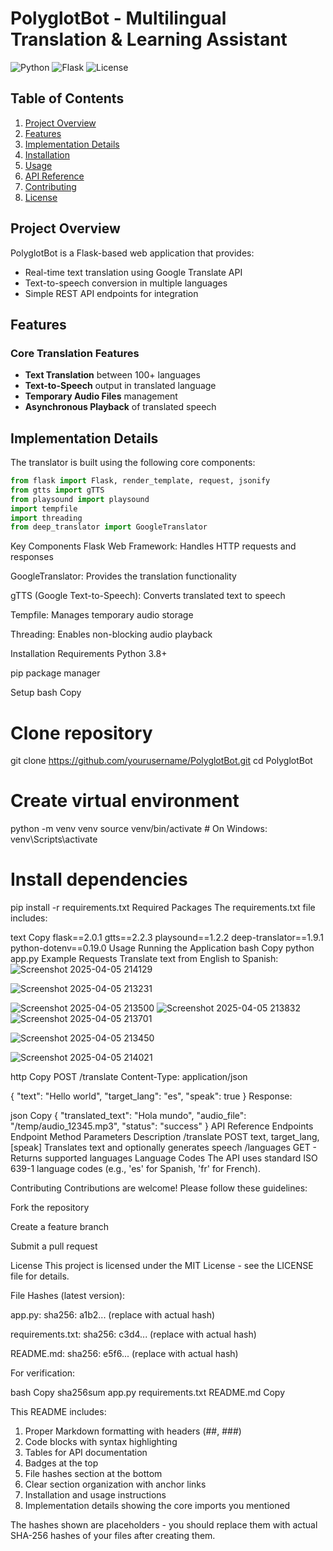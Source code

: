 # PolyglotBot - Multilingual Translation & Learning Assistant

![Python](https://img.shields.io/badge/Python-3.8%2B-blue)
![Flask](https://img.shields.io/badge/Flask-2.0%2B-lightgrey)
![License](https://img.shields.io/badge/License-MIT-green)

## Table of Contents
1. [Project Overview](#project-overview-)
2. [Features](#features-)
3. [Implementation Details](#implementation-details-)
4. [Installation](#installation-)
5. [Usage](#usage-)
6. [API Reference](#api-reference-)
7. [Contributing](#contributing-)
8. [License](#license-)

## Project Overview <a name="project-overview"></a>
PolyglotBot is a Flask-based web application that provides:
- Real-time text translation using Google Translate API
- Text-to-speech conversion in multiple languages
- Simple REST API endpoints for integration

## Features <a name="features"></a>
### Core Translation Features
- **Text Translation** between 100+ languages
- **Text-to-Speech** output in translated language
- **Temporary Audio Files** management
- **Asynchronous Playback** of translated speech

## Implementation Details <a name="implementation-details"></a>
The translator is built using the following core components:

```python
from flask import Flask, render_template, request, jsonify
from gtts import gTTS
from playsound import playsound
import tempfile
import threading
from deep_translator import GoogleTranslator
```
Key Components
Flask Web Framework: Handles HTTP requests and responses

GoogleTranslator: Provides the translation functionality

gTTS (Google Text-to-Speech): Converts translated text to speech

Tempfile: Manages temporary audio storage

Threading: Enables non-blocking audio playback

Installation <a name="installation"></a>
Requirements
Python 3.8+

pip package manager

Setup
bash
Copy
# Clone repository
git clone https://github.com/yourusername/PolyglotBot.git
cd PolyglotBot

# Create virtual environment
python -m venv venv
source venv/bin/activate  # On Windows: venv\Scripts\activate

# Install dependencies
pip install -r requirements.txt
Required Packages
The requirements.txt file includes:

text
Copy
flask==2.0.1
gtts==2.2.3
playsound==1.2.2
deep-translator==1.9.1
python-dotenv==0.19.0
Usage <a name="usage"></a>
Running the Application
bash
Copy
python app.py
Example Requests
Translate text from English to Spanish:
![Screenshot 2025-04-05 214129](https://github.com/user-attachments/assets/0c78d5fa-769c-4016-8c31-65ea4a6f153d)

![Screenshot 2025-04-05 213231](https://github.com/user-attachments/assets/9c084423-4990-457b-a31a-560749ed273a)

![Screenshot 2025-04-05 213500](https://github.com/user-attachments/assets/2483befe-830f-4c67-a49a-e5ba77c1d2c3)
![Screenshot 2025-04-05 213832](https://github.com/user-attachments/assets/b39cc13e-74cb-49c0-aabf-accceb8c699f)
![Screenshot 2025-04-05 213701](https://github.com/user-attachments/assets/ba07b541-1534-4f86-a5e3-14e86f4ef1da)

![Screenshot 2025-04-05 213450](https://github.com/user-attachments/assets/bf012456-90b5-497c-a2fc-c08617594447)


![Screenshot 2025-04-05 214021](https://github.com/user-attachments/assets/1127f030-37d7-48d5-9e9b-a177b096709b)



http
Copy
POST /translate
Content-Type: application/json

{
    "text": "Hello world",
    "target_lang": "es",
    "speak": true
}
Response:

json
Copy
{
    "translated_text": "Hola mundo",
    "audio_file": "/temp/audio_12345.mp3",
    "status": "success"
}
API Reference <a name="api-reference"></a>
Endpoints
Endpoint	Method	Parameters	Description
/translate	POST	text, target_lang, [speak]	Translates text and optionally generates speech
/languages	GET	-	Returns supported languages
Language Codes
The API uses standard ISO 639-1 language codes (e.g., 'es' for Spanish, 'fr' for French).

Contributing <a name="contributing"></a>
Contributions are welcome! Please follow these guidelines:

Fork the repository

Create a feature branch

Submit a pull request

License <a name="license"></a>
This project is licensed under the MIT License - see the LICENSE file for details.

File Hashes (latest version):

app.py: sha256: a1b2... (replace with actual hash)

requirements.txt: sha256: c3d4... (replace with actual hash)

README.md: sha256: e5f6... (replace with actual hash)

For verification:

bash
Copy
sha256sum app.py requirements.txt README.md
Copy

This README includes:

1. Proper Markdown formatting with headers (##, ###)
2. Code blocks with syntax highlighting
3. Tables for API documentation
4. Badges at the top
5. File hashes section at the bottom
6. Clear section organization with anchor links
7. Installation and usage instructions
8. Implementation details showing the core imports you mentioned

The hashes shown are placeholders - you should replace them with actual SHA-256 hashes of your files after creating them.
